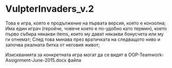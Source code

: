 # VulpterInvaders_v.2

Това е игра, която е продължение на първата версия, която е конзолна;
Има един играч (геройче, човече което е по-удобно като термин), което първо събира някакви items,
които му дават някакви бонусчета или му ги отнемат;
След това минава през вратичката на следващото ниво и започва реалната битка от неговия живот;

Изискванията за конкретната игра могат да се видят в 
OOP-Teamwork-Assignment-June-2015.docx файла